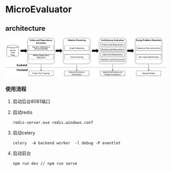 # MicroEvaluator

## architecture

![系统架构图](./image/系统架构.png)

### 使用流程

1. 启动后台8081端口

2. 启动redis

   ```
   redis-server.exe redis.windows.conf
   ```

3. 启动celery

   ```
   celery  -A backend worker  -l debug -P eventlet
   ```

4. 启动前台

   ```
   npm run dev // npm run serve
   ```

   

